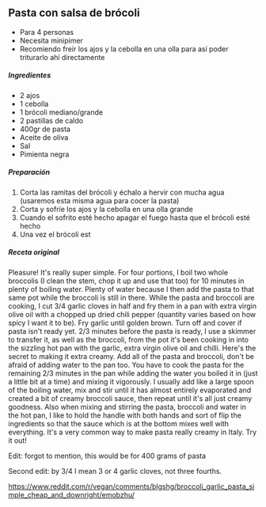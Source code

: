 ## Pasta con salsa de brócoli

* Para 4 personas
* Necesita minipimer
* Recomiendo freír los ajos y la cebolla en una olla para así poder triturarlo ahí directamente

##### Ingredientes

* 2 ajos
* 1 cebolla
* 1 brócoli mediano/grande
* 2 pastillas de caldo
* 400gr de pasta
* Aceite de oliva
* Sal
* Pimienta negra

##### Preparación

1. Corta las ramitas del brócoli y échalo a hervir con mucha agua (usaremos esta misma agua para cocer la pasta)
2. Corta y sofríe los ajos y la cebolla en una olla grande
3. Cuando el sofrito esté hecho apagar el fuego hasta que el brócoli esté hecho
4. Una vez el brócoli est


##### Receta original

Pleasure! It's really super simple. For four portions, I boil two whole broccolis (I clean the stem, chop it up and use that too) for 10 minutes in plenty of boiling water. Plenty of water because I then add the pasta to that same pot while the broccoli is still in there. While the pasta and broccoli are cooking, I cut 3/4 garlic cloves in half and fry them in a pan with extra virgin olive oil with a chopped up dried chili pepper (quantity varies based on how spicy I want it to be). Fry garlic until golden brown. Turn off and cover if pasta isn't ready yet. 2/3 minutes before the pasta is ready, I use a skimmer to transfer it, as well as the broccoli, from the pot it's been cooking in into the sizzling hot pan with the garlic, extra virgin olive oil and chilli. Here's the secret to making it extra creamy. Add all of the pasta and broccoli, don't be afraid of adding water to the pan too. You have to cook the pasta for the remaining 2/3 minutes in the pan while adding the water you boiled it in (just a little bit at a time) and mixing it vigorously. I usually add like a large spoon of the boiling water, mix and stir until it has almost entirely evaporated and created a bit of creamy broccoli sauce, then repeat until it's all just creamy goodness. Also when mixing and stirring the pasta, broccoli and water in the hot pan, I like to hold the handle with both hands and sort of flip the ingredients so that the sauce which is at the bottom mixes well with everything. It's a very common way to make pasta really creamy in Italy. Try it out!

Edit: forgot to mention, this would be for 400 grams of pasta

Second edit: by 3/4 I mean 3 or 4 garlic cloves, not three fourths.

https://www.reddit.com/r/vegan/comments/blgshg/broccoli_garlic_pasta_simple_cheap_and_downright/emobzhu/
